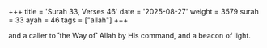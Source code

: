 +++
title = 'Surah 33, Verses 46'
date = '2025-08-27'
weight = 3579
surah = 33
ayah = 46
tags = ["allah"]
+++

and a caller to ˹the Way of˺ Allah by His command, and a beacon of light.